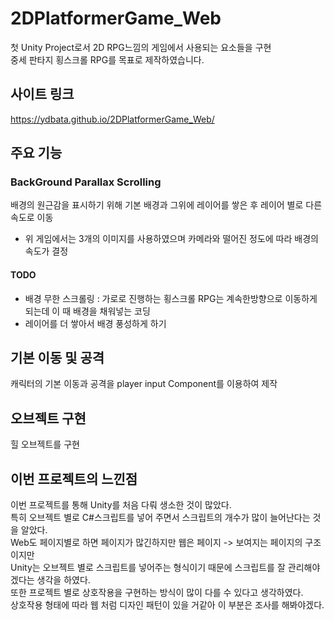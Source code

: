 # 2DPlatformerGame_Web

첫 Unity Project로서 2D RPG느낌의 게임에서 사용되는 요소들을 구현  
중세 판타지 횡스크롤 RPG를 목표로 제작하였습니다.

## 사이트 링크
https://ydbata.github.io/2DPlatformerGame_Web/

## 주요 기능
### BackGround Parallax Scrolling

배경의 원근감을 표시하기 위해 기본 배경과 그위에 레이어를 쌓은 후 레이어 별로 다른 속도로 이동
  - 위 게임에서는 3개의 이미지를 사용하였으며 카메라와 떨어진 정도에 따라 배경의 속도가 결정
#### TODO
- 배경 무한 스크롤링 : 가로로 진행하는 횡스크롤 RPG는 계속한방향으로 이동하게 되는데 이 때 배경을 채워넣는 코딩
- 레이어를 더 쌓아서 배경 풍성하게 하기

## 기본 이동 및 공격
캐릭터의 기본 이동과 공격을 player input Component를 이용하여 제작


## 오브젝트 구현
힐 오브젝트를 구현

## 이번 프로젝트의 느낀점
이번 프로젝트를 통해 Unity를 처음 다뤄 생소한 것이 많았다.  
특히 오브젝트 별로 C#스크립트를 넣어 주면서 스크립트의 개수가 많이 늘어난다는 것을 알았다.  
Web도 페이지별로 하면 페이지가 많긴하지만 웹은 페이지 -> 보여지는 페이지의 구조이지만  
Unity는 오브젝트 별로 스크립트를 넣어주는 형식이기 때문에 스크립트를 잘 관리해야겠다는 생각을 하였다.   
또한 프로젝트 별로 상호작용을 구현하는 방식이 많이 다를 수 있다고 생각하였다.  
상호작용 형태에 따라 웹 처럼 디자인 패턴이 있을 거같아 이 부분은 조사를 해봐야겠다.  
